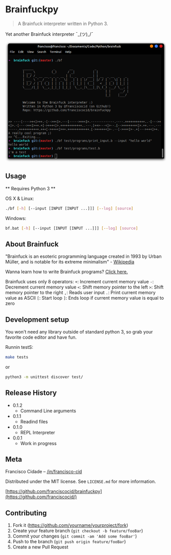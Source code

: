 # Brainfuckpy
> A Brainfuck interpreter written in Python 3.

Yet another Brainfuck interpreter ¯\_(ツ)_/¯

![](doc/header.png)

## Usage

** Requires Python 3 **

OS X & Linux:

```sh
./bf [-h] [--input [INPUT [INPUT ...]]] [--log] [source]
```

Windows:

```sh
bf.bat [-h] [--input [INPUT [INPUT ...]]] [--log] [source]
```

## About Brainfuck

"Brainfuck is an esoteric programming language created in 1993 by Urban Müller, and is notable for its extreme minimalism" - [Wikipedia](https://en.wikipedia.org/wiki/Brainfuck)

Wanna learn how to write Brainfuck programs? [Click here.](https://gist.github.com/roachhd/dce54bec8ba55fb17d3a)

Brainfuck uses only 8 operators:
``+``: Increment current memory value
``-``: Decrement current memory value
``<``: Shift memory pointer to the left
``>``: Shift memory pointer to the right
``,``: Reads user input
``.``: Print current memory value as ASCII
``[``: Start loop
``]``: Ends loop if current memory value is equal to zero

## Development setup

You won't need any library outside of standard python 3, so grab your favorite code editor and have fun.

Runnin testS:
```sh
make tests
```

or

```sh
python3 -m unittest discover test/
```

## Release History

* 0.1.2
    * Command Line arguments
* 0.1.1
    * Readind files
* 0.1.0
    * REPL Interpreter
* 0.0.1
    * Work in progress

## Meta

Francisco Cidade – [/in/francisco-cid](https://www.linkedin.com/in/francisco-cid/)

Distributed under the MIT license. See ``LICENSE.md`` for more information.

[https://github.com/franciscocid/brainfuckpy](https://github.com/franciscocid/)

## Contributing

1. Fork it (<https://github.com/yourname/yourproject/fork>)
2. Create your feature branch (`git checkout -b feature/fooBar`)
3. Commit your changes (`git commit -am 'Add some fooBar'`)
4. Push to the branch (`git push origin feature/fooBar`)
5. Create a new Pull Request